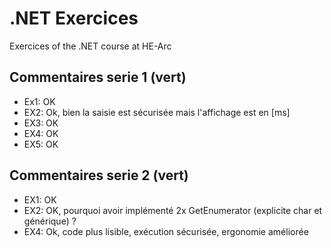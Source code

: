 # .NET Exercices
Exercices of the .NET course at HE-Arc

## Commentaires serie 1 (vert)
- Ex1: OK
- EX2: Ok, bien la saisie est sécurisée mais l'affichage est en [ms]
- EX3: OK
- EX4: OK
- EX5: OK

## Commentaires serie 2 (vert)
- EX1: OK
- EX2: OK, pourquoi avoir implémenté 2x GetEnumerator (explicite char et générique) ?
- EX4: Ok, code plus lisible, exécution sécurisée, ergonomie améliorée

